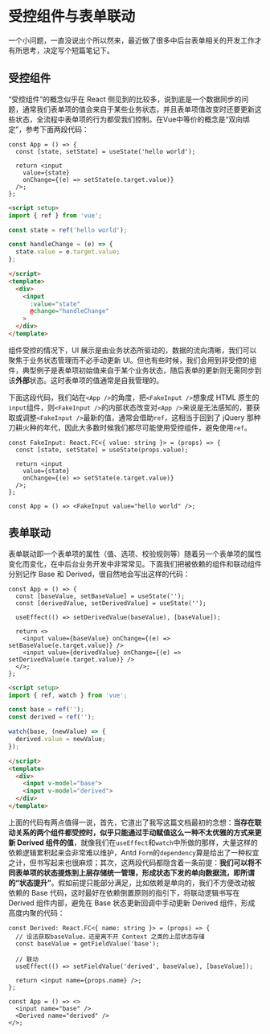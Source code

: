 # 受控组件与表单联动

一个小问题，一直没说出个所以然来，最近做了很多中后台表单相关的开发工作才有所思考，决定写个短篇笔记下。

## 受控组件

“受控组件”的概念似乎在 React 侧见到的比较多，说到底是一个数据同步的问题，通常我们表单项的值会来自于某些业务状态，并且表单项值改变时还要更新这些状态，全流程中表单项的行为都受我们控制。在Vue中等价的概念是“双向绑定”，参考下面两段代码：

```tsx
const App = () => {
  const [state, setState] = useState('hello world');

  return <input
    value={state}
    onChange={(e) => setState(e.target.value)}
  />;
};
```

```html
<script setup>
import { ref } from 'vue';

const state = ref('hello world');

const handleChange = (e) => {
  state.value = e.target.value;
};

</script>
<template>
  <div>
    <input
      :value="state"
      @change="handleChange"
    >
  </div>
</template>
```

组件受控的情况下，UI 展示是由业务状态所驱动的，数据的流向清晰，我们可以聚焦于业务状态管理而不必手动更新 UI。但也有些时候，我们会用到非受控的组件，典型例子是表单项初始值来自于某个业务状态，随后表单的更新则无需同步到该**外部**状态。这时表单项的值通常是自我管理的。

下面这段代码，我们站在`<App />`的角度，把`<FakeInput />`想象成 HTML 原生的`input`组件，则`<FakeInput />`的内部状态改变对`<App />`来说是无法感知的，要获取或调整`<FakeInput />`最新的值，通常会借助`ref`，这相当于回到了 jQuery 那种刀耕火种的年代，因此大多数时候我们都尽可能使用受控组件，避免使用`ref`。

```tsx
const FakeInput: React.FC<{ value: string }> = (props) => {
  const [state, setState] = useState(props.value);

  return <input
    value={state}
    onChange={(e) => setState(e.target.value)}
  />;
};

const App = () => <FakeInput value="hello world" />;
```

## 表单联动

表单联动即一个表单项的属性（值、选项、校验规则等）随着另一个表单项的属性变化而变化，在中后台业务开发中非常常见。下面我们把被依赖的组件和联动组件分别记作 Base 和 Derived，很自然地会写出这样的代码：

```tsx
const App = () => {
  const [baseValue, setBaseValue] = useState('');
  const [derivedValue, setDerivedValue] = useState('');

  useEffect(() => setDerivedValue(baseValue), [baseValue]);

  return <>
    <input value={baseValue} onChange={(e) => setBaseValue(e.target.value)} />
    <input value={derivedValue} onChange={(e) => setDerivedValue(e.target.value)} />
  </>;
};
```

```html
<script setup>
import { ref, watch } from 'vue';

const base = ref('');
const derived = ref('');

watch(base, (newValue) => {
  derived.value = newValue;
});

</script>
<template>
  <div>
    <input v-model="base">
    <input v-model="derived">
  </div>
</template>
```

上面的代码有两点值得一说，首先，它道出了我写这篇文档最初的念想：**当存在联动关系的两个组件都受控时，似乎只能通过手动赋值这么一种不太优雅的方式来更新 Derived 组件的值**，就像我们在`useEffect`和`watch`中所做的那样，大量这样的依赖逻辑累积起来会非常难以维护，Antd `Form`的`dependency`算是给出了一种权宜之计，但书写起来也很麻烦；其次，这两段代码都隐含着一条前提：**我们可以将不同表单项的状态提炼到上层存储统一管理，形成状态下发的单向数据流，即所谓的“状态提升”**。假如前提只能部分满足，比如依赖是单向的，我们不方便改动被依赖的 Base 代码，这时最好在依赖倒置原则的指引下，将联动逻辑书写在 Derived 组件内部，避免在 Base 状态更新回调中手动更新 Derived 组件，形成高度内聚的代码：

```tsx
const Derived: React.FC<{ name: string }> = (props) => {
  // 设法获取baseValue，还是离不开 Context 之类的上层状态存储
  const baseValue = getFieldValue('base');

  // 联动
  useEffect(() => setFieldValue('derived', baseValue), [baseValue]);

  return <input name={props.name} />;
};

const App = () => <>
  <input name="base" />
  <Derived name="derived" />
</>;
```
